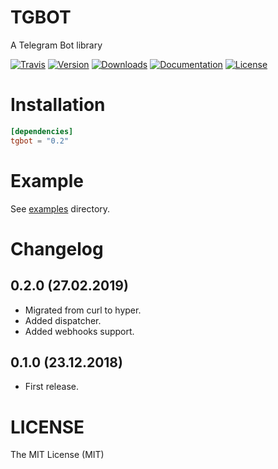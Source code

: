 # TGBOT

A Telegram Bot library

[![Travis](https://img.shields.io/travis/tg-rs/tgbot.svg?style=flat-square)](https://travis-ci.org/tg-rs/tgbot)
[![Version](https://img.shields.io/crates/v/tgbot.svg?style=flat-square)](https://crates.io/crates/tgbot)
[![Downloads](https://img.shields.io/crates/d/tgbot.svg?style=flat-square)](https://crates.io/crates/tgbot)
[![Documentation](https://img.shields.io/badge/docs-API-brightgreen.svg?style=flat-square)](https://docs.rs/tgbot/)
[![License](https://img.shields.io/crates/l/tgbot.svg?style=flat-square)](./LICENSE)

# Installation

```toml
[dependencies]
tgbot = "0.2"
```

# Example

See [examples](https://github.com/tg-rs/tgbot/tree/0.2.0/examples) directory.

# Changelog

## 0.2.0 (27.02.2019)

- Migrated from curl to hyper.
- Added dispatcher.
- Added webhooks support.

## 0.1.0 (23.12.2018)

- First release.

# LICENSE

The MIT License (MIT)
